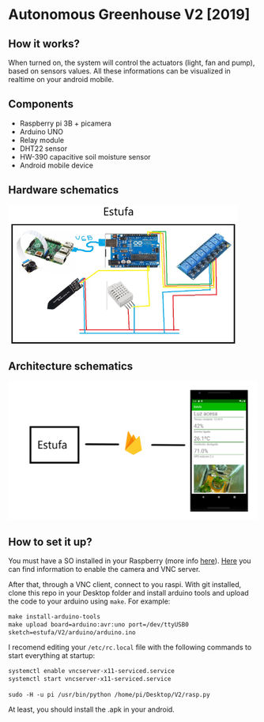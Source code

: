 # Autonomous Greenhouse V2 [2019]
## How it works?
When turned on, the system will control the actuators (light, fan and pump), based on sensors values. All these informations can be visualized in realtime on your android mobile. 

## Components
- Raspberry pi 3B + picamera 
- Arduino UNO
- Relay module
- DHT22 sensor
- HW-390 capacitive soil moisture sensor
- Android mobile device

## Hardware schematics
![](hardware-estufa.png)

## Architecture schematics
![](estufa-firebase-app.png)

## How to set it up?
You must have a SO installed in your Raspberry (more info [here](https://www.raspberrypi.com/documentation/computers/getting-started.html#installing-the-operating-system)). [Here](https://www.raspberrypi.com/documentation/computers/configuration.html#menu-options) you can find information to enable the camera and VNC server.

After that, through a VNC client, connect to you raspi. With git installed, clone this repo in your Desktop folder and install arduino tools and upload the code to your arduino using ``make``. For example:

```
make install-arduino-tools
make upload board=arduino:avr:uno port=/dev/ttyUSB0 sketch=estufa/V2/arduino/arduino.ino
```

I recomend editing your ``/etc/rc.local`` file with the following commands to start everything at startup:
```
systemctl enable vncserver-x11-serviced.service
systemctl start vncserver-x11-serviced.service

sudo -H -u pi /usr/bin/python /home/pi/Desktop/V2/rasp.py
```

At least, you should install the .apk in your android.
